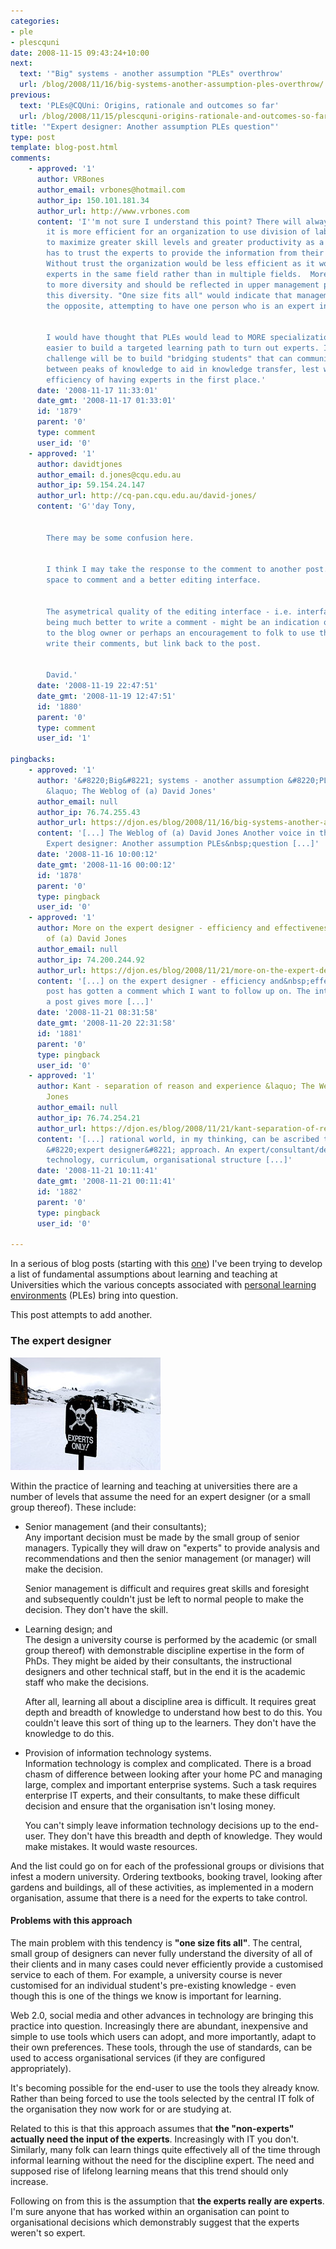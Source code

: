 ```yaml
---
categories:
- ple
- plescquni
date: 2008-11-15 09:43:24+10:00
next:
  text: '"Big" systems - another assumption "PLEs" overthrow'
  url: /blog/2008/11/16/big-systems-another-assumption-ples-overthrow/
previous:
  text: 'PLEs@CQUni: Origins, rationale and outcomes so far'
  url: /blog/2008/11/15/plescquni-origins-rationale-and-outcomes-so-far/
title: '"Expert designer: Another assumption PLEs question"'
type: post
template: blog-post.html
comments:
    - approved: '1'
      author: VRBones
      author_email: vrbones@hotmail.com
      author_ip: 150.101.181.34
      author_url: http://www.vrbones.com
      content: 'I''m not sure I understand this point? There will always be experts because
        it is more efficient for an organization to use division of labour techniques
        to maximize greater skill levels and greater productivity as a whole. The organisation
        has to trust the experts to provide the information from their area of expertise.
        Without trust the organization would be less efficient as it would need multiple
        experts in the same field rather than in multiple fields.  More experts leads
        to more diversity and should be reflected in upper management processes to harness
        this diversity. "One size fits all" would indicate that management is attempting
        the opposite, attempting to have one person who is an expert in all fields.
    
    
        I would have thought that PLEs would lead to MORE specialization as it is far
        easier to build a targeted learning path to turn out experts. I see the greater
        challenge will be to build "bridging students" that can communicate effectively
        between peaks of knowledge to aid in knowledge transfer, lest we lose all the
        efficiency of having experts in the first place.'
      date: '2008-11-17 11:33:01'
      date_gmt: '2008-11-17 01:33:01'
      id: '1879'
      parent: '0'
      type: comment
      user_id: '0'
    - approved: '1'
      author: davidtjones
      author_email: d.jones@cqu.edu.au
      author_ip: 59.154.24.147
      author_url: http://cq-pan.cqu.edu.au/david-jones/
      content: 'G''day Tony,
    
    
        There may be some confusion here.
    
    
        I think I may take the response to the comment to another post.  Give me more
        space to comment and a better editing interface.
    
    
        The asymetrical quality of the editing interface - i.e. interface to write a post
        being much better to write a comment - might be an indication of the preference
        to the blog owner or perhaps an encouragement to folk to use their own blogs to
        write their comments, but link back to the post.
    
    
        David.'
      date: '2008-11-19 22:47:51'
      date_gmt: '2008-11-19 12:47:51'
      id: '1880'
      parent: '0'
      type: comment
      user_id: '1'
    
pingbacks:
    - approved: '1'
      author: '&#8220;Big&#8221; systems - another assumption &#8220;PLEs&#8221; overthrow
        &laquo; The Weblog of (a) David Jones'
      author_email: null
      author_ip: 76.74.255.43
      author_url: https://djon.es/blog/2008/11/16/big-systems-another-assumption-ples-overthrow/
      content: '[...] The Weblog of (a) David Jones Another voice in the blogosphere    &laquo;
        Expert designer: Another assumption PLEs&nbsp;question [...]'
      date: '2008-11-16 10:00:12'
      date_gmt: '2008-11-16 00:00:12'
      id: '1878'
      parent: '0'
      type: pingback
      user_id: '0'
    - approved: '1'
      author: More on the expert designer - efficiency and effectiveness &laquo; The Weblog
        of (a) David Jones
      author_email: null
      author_ip: 74.200.244.92
      author_url: https://djon.es/blog/2008/11/21/more-on-the-expert-designer-efficiency-and-effectiveness/
      content: '[...] on the expert designer - efficiency and&nbsp;effectiveness   A previous
        post has gotten a comment which I want to follow up on. The interface for writing
        a post gives more [...]'
      date: '2008-11-21 08:31:58'
      date_gmt: '2008-11-20 22:31:58'
      id: '1881'
      parent: '0'
      type: pingback
      user_id: '0'
    - approved: '1'
      author: Kant - separation of reason and experience &laquo; The Weblog of (a) David
        Jones
      author_email: null
      author_ip: 76.74.254.21
      author_url: https://djon.es/blog/2008/11/21/kant-separation-of-reason-and-experience/
      content: '[...] rational world, in my thinking, can be ascribed to aspects of the
        &#8220;expert designer&#8221; approach. An expert/consultant/designer in information
        technology, curriculum, organisational structure [...]'
      date: '2008-11-21 10:11:41'
      date_gmt: '2008-11-21 00:11:41'
      id: '1882'
      parent: '0'
      type: pingback
      user_id: '0'
    
---
```

In a serious of blog posts (starting with this [one](/blog/2008/11/12/what-are-the-assumptions-which-pleslearning-20-etc-overthrow/)) I've been trying to develop a list of fundamental assumptions about learning and teaching at Universities which the various concepts associated with [personal learning environments](http://en.wikipedia.org/wiki/Personal_Learning_Environment) (PLEs) bring into question.

This post attempts to add another.

### The expert designer

[![Experts only](images/4368015_c73e0b9012_m.jpg)](http://flickr.com/photos/ross/4368015/)

Within the practice of learning and teaching at universities there are a number of levels that assume the need for an expert designer (or a small group thereof). These include:

- Senior management (and their consultants);  
    Any important decision must be made by the small group of senior managers. Typically they will draw on "experts" to provide analysis and recommendations and then the senior management (or manager) will make the decision.
    
    Senior management is difficult and requires great skills and foresight and subsequently couldn't just be left to normal people to make the decision. They don't have the skill.
    
- Learning design; and  
    The design a university course is performed by the academic (or small group thereof) with demonstrable discipline expertise in the form of PhDs. They might be aided by their consultants, the instructional designers and other technical staff, but in the end it is the academic staff who make the decisions.
    
    After all, learning all about a discipline area is difficult. It requires great depth and breadth of knowledge to understand how best to do this. You couldn't leave this sort of thing up to the learners. They don't have the knowledge to do this.
    
- Provision of information technology systems.  
    Information technology is complex and complicated. There is a broad chasm of difference between looking after your home PC and managing large, complex and important enterprise systems. Such a task requires enterprise IT experts, and their consultants, to make these difficult decision and ensure that the organisation isn't losing money.
    
    You can't simply leave information technology decisions up to the end-user. They don't have this breadth and depth of knowledge. They would make mistakes. It would waste resources.
    

And the list could go on for each of the professional groups or divisions that infest a modern university. Ordering textbooks, booking travel, looking after gardens and buildings, all of these activities, as implemented in a modern organisation, assume that there is a need for the experts to take control.

#### Problems with this approach

The main problem with this tendency is **"one size fits all"**. The central, small group of designers can never fully understand the diversity of all of their clients and in many cases could never efficiently provide a customised service to each of them. For example, a university course is never customised for an individual student's pre-existing knowledge - even though this is one of the things we know is important for learning.

Web 2.0, social media and other advances in technology are bringing this practice into question. Increasingly there are abundant, inexpensive and simple to use tools which users can adopt, and more importantly, adapt to their own preferences. These tools, through the use of standards, can be used to access organisational services (if they are configured appropriately).

It's becoming possible for the end-user to use the tools they already know. Rather than being forced to use the tools selected by the central IT folk of the organisation they now work for or are studying at.

Related to this is that this approach assumes that **the "non-experts" actually need the input of the experts**. Increasingly with IT you don't. Similarly, many folk can learn things quite effectively all of the time through informal learning without the need for the discipline expert. The need and supposed rise of lifelong learning means that this trend should only increase.

Following on from this is the assumption that **the experts really are experts**. I'm sure anyone that has worked within an organisation can point to organisational decisions which demonstrably suggest that the experts weren't so expert.